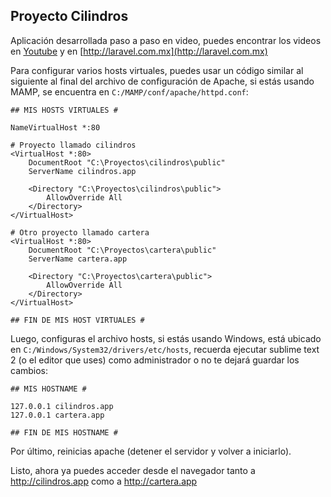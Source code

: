 ## Proyecto Cilindros

Aplicación desarrollada paso a paso en video, puedes encontrar los videos en [Youtube](https://www.youtube.com/user/danielromeroauk) y en [http://laravel.com.mx](http://laravel.com.mx)

Para configurar varios hosts virtuales, puedes usar un código similar al siguiente al final del archivo de configuración de Apache, si estás usando MAMP, se encuentra en <code>C:/MAMP/conf/apache/httpd.conf</code>:

```
## MIS HOSTS VIRTUALES #

NameVirtualHost *:80

# Proyecto llamado cilindros
<VirtualHost *:80>
    DocumentRoot "C:\Proyectos\cilindros\public"
    ServerName cilindros.app

    <Directory "C:\Proyectos\cilindros\public">
        AllowOverride All
    </Directory>
</VirtualHost>

# Otro proyecto llamado cartera
<VirtualHost *:80>
    DocumentRoot "C:\Proyectos\cartera\public"
    ServerName cartera.app

    <Directory "C:\Proyectos\cartera\public">
        AllowOverride All
    </Directory>
</VirtualHost>

## FIN DE MIS HOST VIRTUALES #
```

Luego, configuras el archivo hosts, si estás usando Windows, está ubicado en <code>C:/Windows/System32/drivers/etc/hosts</code>, recuerda ejecutar sublime text 2 (o el editor que uses) como administrador o no te dejará guardar los cambios:

```
## MIS HOSTNAME #

127.0.0.1 cilindros.app
127.0.0.1 cartera.app

## FIN DE MIS HOSTNAME #
```

Por último, reinicias apache (detener el servidor y volver a iniciarlo).

Listo, ahora ya puedes acceder desde el navegador tanto a http://cilindros.app como a http://cartera.app